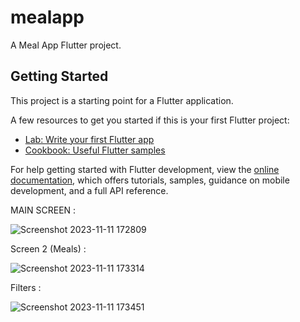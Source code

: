 # mealapp

A Meal App Flutter project.

## Getting Started

This project is a starting point for a Flutter application.

A few resources to get you started if this is your first Flutter project:

- [Lab: Write your first Flutter app](https://docs.flutter.dev/get-started/codelab)
- [Cookbook: Useful Flutter samples](https://docs.flutter.dev/cookbook)

For help getting started with Flutter development, view the
[online documentation](https://docs.flutter.dev/), which offers tutorials,
samples, guidance on mobile development, and a full API reference.

MAIN SCREEN : 

![Screenshot 2023-11-11 172809](https://github.com/Aman5Techie/FLutter-Git-project/assets/128216071/334773ef-1330-4a52-9510-cc29d21b5a89)

Screen 2 (Meals) : 

![Screenshot 2023-11-11 173314](https://github.com/Aman5Techie/FLutter-Git-project/assets/128216071/ffd30fc6-e07f-4715-9c40-4126b2074148)

Filters :

![Screenshot 2023-11-11 173451](https://github.com/Aman5Techie/FLutter-Git-project/assets/128216071/28d517f4-fcaf-435b-b0ca-c0fcedb978de)




